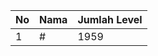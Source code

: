 | No | Nama            | Jumlah Level |
|----|-----------------|--------------|
| 1  | #    |    1959        |
